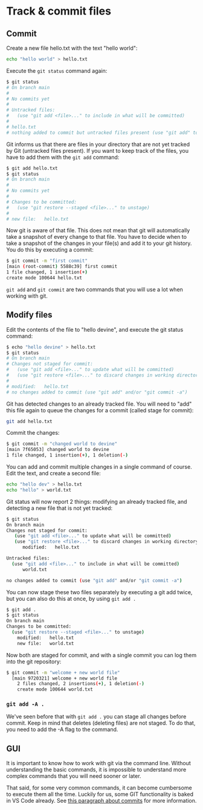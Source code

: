 # Track & commit files

## Commit

Create a new file hello.txt with the text "hello world":

```bash
echo "hello world" > hello.txt
```

Execute the `git status` command again:

```bash
$ git status
# On branch main
#
# No commits yet
#
# Untracked files:
#   (use "git add <file>..." to include in what will be committed)
#
# hello.txt
# nothing added to commit but untracked files present (use "git add" to track)
```

Git informs us that there are files in your directory that are not yet tracked by Git (untracked files present). If you want to keep track of the files, you have to add them with the `git add` command:

```bash
$ git add hello.txt
$ git status
# On branch main
#
# No commits yet
#
# Changes to be committed:
#   (use "git restore --staged <file>..." to unstage)
#
# new file:   hello.txt
```

Now git is aware of that file. This does not mean that git will automatically take a snapshot of every change to that file. You have to decide when to take a snapshot of the changes in your file(s) and add it to your git history. You do this by executing a commit:

```bash
$ git commit -m "first commit"
[main (root-commit) 5588c39] first commit
1 file changed, 1 insertion(+)
create mode 100644 hello.txt
```

`git add` and `git commit` are two commands that you will use a lot when working with git.

## Modify files

Edit the contents of the file to "hello devine", and execute the git status command:

```bash
$ echo "hello devine" > hello.txt
$ git status
# On branch main
# Changes not staged for commit:
#   (use "git add <file>..." to update what will be committed)
#   (use "git restore <file>..." to discard changes in working directory)
#
# modified:   hello.txt
# no changes added to commit (use "git add" and/or "git commit -a")
```

Git has detected changes to an already tracked file. You will need to "add" this file again to queue the changes for a commit (called stage for commit):

```bash
git add hello.txt
```

Commit the changes:

```bash
$ git commit -m "changed world to devine"
[main 7f65053] changed world to devine
1 file changed, 1 insertion(+), 1 deletion(-)
```

You can add and commit multiple changes in a single command of course. Edit the text, and create a second file:

```bash
echo "hello dev" > hello.txt
echo "hello" > world.txt
```

Git status will now report 2 things: modifying an already tracked file, and detecting a new file that is not yet tracked:

```bash
$ git status
On branch main
Changes not staged for commit:
   (use "git add <file>..." to update what will be committed)
   (use "git restore <file>..." to discard changes in working directory)
      modified:   hello.txt

Untracked files:
  (use "git add <file>..." to include in what will be committed)
      world.txt

no changes added to commit (use "git add" and/or "git commit -a")
```

You can now stage these two files separately by executing a git add twice, but you can also do this at once, by using `git add .`

```bash
$ git add .
$ git status
On branch main
Changes to be committed:
  (use "git restore --staged <file>..." to unstage)
    modified:   hello.txt
    new file:   world.txt
```

Now both are staged for commit, and with a single commit you can log them into the git repository:

```bash
$ git commit -m "welcome + new world file"
  [main 9720321] welcome + new world file
    2 files changed, 2 insertions(+), 1 deletion(-)
    create mode 100644 world.txt
```

### `git add -A .`

We've seen before that with `git add .` you can stage all changes before commit. Keep in mind that deletes (deleting files) are not staged. To do that, you need to add the -A flag to the command.

## GUI

It is important to know how to work with git via the command line. Without understanding the basic commands, it is impossible to understand more complex commands that you will need sooner or later.

That said, for some very common commands, it can become cumbersome to execute them all the time. Luckily for us, some GIT functionality is baked in VS Code already. See [this paragraph about commits](https://code.visualstudio.com/docs/editor/versioncontrol#_commit) for more information.
